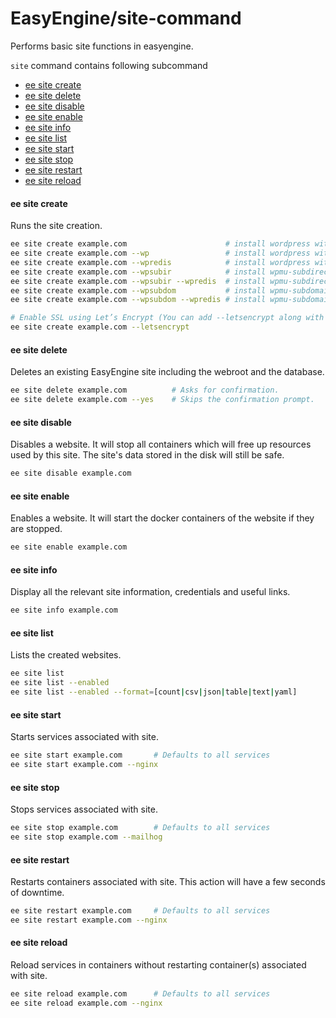 # EasyEngine/site-command

Performs basic site functions in easyengine.

`site` command contains following subcommand
 * [ee site create](#ee-site-create)
 * [ee site delete](#ee-site-delete)
 * [ee site disable](#ee-site-disable)
 * [ee site enable](#ee-site-enable)
 * [ee site info](#ee-site-info)
 * [ee site list](#ee-site-list)
 * [ee site start](#ee-site-start)
 * [ee site stop](#ee-site-stop)
 * [ee site restart](#ee-site-restart)
 * [ee site reload](#ee-site-reload)

#### ee site create
Runs the site creation.

```bash
ee site create example.com                      # install wordpress without any page caching (default)
ee site create example.com --wp                 # install wordpress without any page caching
ee site create example.com --wpredis            # install wordpress with page caching
ee site create example.com --wpsubir            # install wpmu-subdirectory without any page caching
ee site create example.com --wpsubir --wpredis  # install wpmu-subdirectory with page caching
ee site create example.com --wpsubdom           # install wpmu-subdomain without any page caching
ee site create example.com --wpsubdom --wpredis # install wpmu-subdomain with page cache

# Enable SSL using Let’s Encrypt (You can add --letsencrypt along with any other flag.)
ee site create example.com --letsencrypt
```

#### ee site delete
Deletes an existing EasyEngine site including the webroot and the database.

```bash
ee site delete example.com          # Asks for confirmation.
ee site delete example.com --yes    # Skips the confirmation prompt.
```

#### ee site disable
Disables a website. It will stop all containers which will free up resources used by this site. The site's data stored in the disk will still be safe.

```bash
ee site disable example.com
```

#### ee site enable
Enables a website. It will start the docker containers of the website if they are stopped.

```bash
ee site enable example.com
```

#### ee site info
Display all the relevant site information, credentials and useful links.

```bash
ee site info example.com
```

#### ee site list
Lists the created websites.

```bash
ee site list
ee site list --enabled
ee site list --enabled --format=[count|csv|json|table|text|yaml]
```

#### ee site start
Starts services associated with site.

```bash
ee site start example.com		# Defaults to all services
ee site start example.com --nginx
```

#### ee site stop
Stops services associated with site.

```bash
ee site stop example.com		# Defaults to all services
ee site stop example.com --mailhog
```

#### ee site restart
Restarts containers associated with site. This action will have a few seconds of downtime.

```bash
ee site restart example.com		# Defaults to all services
ee site restart example.com --nginx
```

#### ee site reload
Reload services in containers without restarting container(s) associated with site.

```bash
ee site reload example.com		# Defaults to all services
ee site reload example.com --nginx
```

